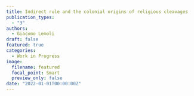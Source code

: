 ```yaml
---
title: Indirect rule and the colonial origins of religious cleavages 
publication_types:
  - "3"
authors:
  - Giacomo Lemoli
draft: false
featured: true
categories:
  - Work in Progress
image:
  filename: featured
  focal_point: Smart
  preview_only: false
date: "2022-01-01T00:00:00Z"
---
```

